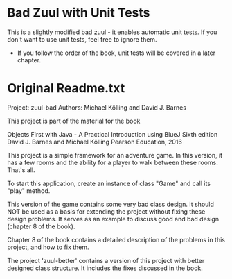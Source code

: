 Bad Zuul with Unit Tests
==========

This is a slightly modified bad zuul - it enables automatic unit tests.
If you don't want to use unit tests, feel free to ignore them.

- If you follow the order of the book, unit tests will be covered in
a later chapter.


Original Readme.txt
================================================================================

Project: zuul-bad
Authors: Michael Kölling and David J. Barnes

This project is part of the material for the book

   Objects First with Java - A Practical Introduction using BlueJ
   Sixth edition
   David J. Barnes and Michael Kölling
   Pearson Education, 2016

This project is a simple framework for an adventure game. In this version,
it has a few rooms and the ability for a player to walk between these rooms.
That's all.

To start this application, create an instance of class "Game" and call its
"play" method.

This version of the game contains some very bad class design. It should NOT
be used as a basis for extending the project without fixing these design
problems. It serves as an example to discuss good and bad design (chapter 8
of the book).

Chapter 8 of the book contains a detailed description of the problems in this
project, and how to fix them.

The project 'zuul-better' contains a version of this project with better
designed class structure. It includes the fixes discussed in the book.
